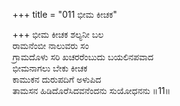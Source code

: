 +++
title = "011 ಭೀಮ ಕೀಚಕ"

+++
ಭೀಮ ಕೀಚಕ ಶಲ್ಯನೀ ಬಲ  
ರಾಮನೆಂಬೀ ನಾಲುವರು ಸಂ  
ಗ್ರಾಮದೊಳು ಸರಿ ಖಚರರೆಂಬುದು ಬಯಲಿನಪವಾದ  
ಭೀಮನಾಗಲು ಬೇಕು ಕೀಚಕ  
ಕಾಮುಕನ ದುರುಪದಿಗೆ ಅಳುಪಿದ  
ತಾಮಸನ ಹಿಡಿದೊರೆಸಿದವನೆಂದನು ಸುಯೋಧನನು      ॥11॥